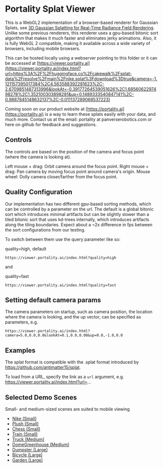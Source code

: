 # Portality Splat Viewer

This is a WebGL2 implementation of a browser-based renderer for Gaussian Splats, see [3D Gaussian Splatting for Real-Time Radiance Field Rendering](https://repo-sam.inria.fr/fungraph/3d-gaussian-splatting/). Unlike some previous renderers, this renderer uses a gpu-based bitonic sort algorithm that makes it much faster and eliminates jerky animations. Also, it is fully WebGL 2 compatible, making it available across a wide variety of browsers, including mobile browsers.

This can be hosted locally using a webserver pointing to this folder or it can be accessed at [https://viewer.portality.ai](https://viewer.portality.ai/index.html?url=https%3A%2F%2Fhuggingface.co%2Fcakewalk%2Fsplat-data%2Fresolve%2Fmain%2Fnike.splat%3Fdownload%3Dtrue&camera=-1.121157395017384%2C4.563588392281623%2C-2.6709851487313996&lookAt=-0.39177264539051626%2C1.6856062297498278%2C1.352100303898281&up=0.1489333540847141%2C-0.9887845148632137%2C-0.011137289068537223)

Coming soon on our product website at [https://portality.ai](https://portality.ai) is a way to learn these splats easily with your data, and much more.  Contact us at the email: portality at panverserobotics.com or here on github for feedback and suggestions.

## Controls 

The controls are based on the position of the camera and focus point (where the camera is looking at).

Left mouse + drag: Orbit camera around the focus point.
Right mouse + drag: Pan camera by moving focus point around camera's origin.
Mouse wheel: Dolly camera closer/farther from the focus point.

## Quality Configuration

Our implementation has two different gpu-based sorting methods, which can be controlled by a parameter on the url.  The default is a global bitonic sort which introduces minimal artifacts but can be slightly slower than a tiled bitonic sort that uses kd-trees internally, which introduces artifacts along the tiling boundaries.  Expect about a ~2x difference in fps between the sort configurations from our testing.

To switch between them use the query parameter like so:

quality=high, default
```
https://viewer.portality.ai/index.html?quality=high
```

and 

quality=fast
```
https://viewer.portality.ai/index.html?quality=fast
```


## Setting default camera params

The camera parameters on startup, such as camera position, the location where the camera is looking, and the up vector, can be specified as parameters, e.g.

```
https://viewer.portality.ai/index.html?camera=5.0,0.0,0.0&lookAt=0.1,0.0,0.08&up=0.0,-1.0,0.0
```

## Examples

The splat format is compatible with the .splat format introduced by https://github.com/antimatter15/splat.

To load from a URL, specify the link as a `url` argument, e.g. https://viewer.portality.ai/index.html?url=...

## Selected Demo Scenes
Small- and medium-sized scenes are suited to mobile viewing

- [Nike (Small)](https://viewer.portality.ai/?url=https%3A%2F%2Fhuggingface.co%2Fcakewalk%2Fsplat-data%2Fresolve%2Fmain%2Fnike.splat%3Fdownload%3Dtrue&camera=-1.121157395017384%2C4.563588392281623%2C-2.6709851487313996&lookAt=-0.39177264539051626%2C1.6856062297498278%2C1.352100303898281&up=0.1489333540847141%2C-0.9887845148632137%2C-0.011137289068537223)
- [Plush (Small)](https://viewer.portality.ai/?url=https://huggingface.co/cakewalk/splat-data/resolve/main/plush.splat?download=true&camera=1.351354312542493%2C2.364996233810519%2C-0.8300492817799272&lookAt=-0.06348554241382653%2C0.3566753476187289%2C3.524818730331691&up=0%2C-1%2C0)
- [Chess (Small)](https://viewer.portality.ai/?url=https://d3c617x64bvo7w.cloudfront.net/chess.splat&camera=-3.28,-3.28,2.05&lookAt=0.76,-0.49,1.11&up=-0.44,-0.58,-0.69)
- [Train (Small)](https://viewer.portality.ai/?url=https%3A%2F%2Fhuggingface.co%2Fcakewalk%2Fsplat-data%2Fresolve%2Fmain%2Ftrain.splat%3Fdownload%3Dtrue&camera=0.5618383688141906%2C-1.0299536294326785%2C-2.2620414235248365&lookAt=-1.7152198471608104%2C0.4635614403200746%2C1.9313365247982288&up=0%2C-1%2C0)
- [Truck (Medium)](https://viewer.portality.ai/?url=https%3A%2F%2Fhuggingface.co%2Fcakewalk%2Fsplat-data%2Fresolve%2Fmain%2Ftruck.splat%3Fdownload%3Dtrue&camera=0.9015777991436947%2C0.4698942592262387%2C-3.3625573268093705&lookAt=-0.07841267219036885%2C0.2532953948353532%2C1.5356774172631333&up=0%2C-1%2C0)
- [DomeGreenhouse (Medium)](https://viewer.portality.ai/?url=https://d3c617x64bvo7w.cloudfront.net/domegreenhouse.splat&camera=-4.14,0.69,0.00&lookAt=0.64,-0.52,0.83&up=0.33,-0.51,-0.79)
- [Dumpster (Large)](https://viewer.portality.ai/?url=https%3A%2F%2Fd3c617x64bvo7w.cloudfront.net%2Fdumpster.splat&camera=-1.3925814411217798%2C-1.0924251450014777%2C3.3732281067801195&lookAt=1.9556633999269635%2C1.333901814088985%2C0.5621439792625356&up=-0.3599863376395386%2C-0.8809172912309015%2C-0.3072369813731473)
- [Bicycle (Large)](https://viewer.portality.ai/?url=https%3A%2F%2Fhuggingface.co%2Fcakewalk%2Fsplat-data%2Fresolve%2Fmain%2Fbicycle.splat%3Fdownload%3Dtrue&camera=-1.7495482027810154%2C0.7203255031223299%2C-0.9116998716853598&lookAt=2.5433595285704826%2C0.4038704915334661%2C1.6320767371666853&up=0.11243918156352482%2C-0.9758978697391626%2C-0.1870314900969603)
- [Garden (Large)](https://viewer.portality.ai/?url=https://huggingface.co/cakewalk/splat-data/resolve/main/garden.splat?download=true&camera=2.98,0.82,0.81&lookAt=-2.00,0.98,0.41&up=-0.18,-0.86,-0.49)


